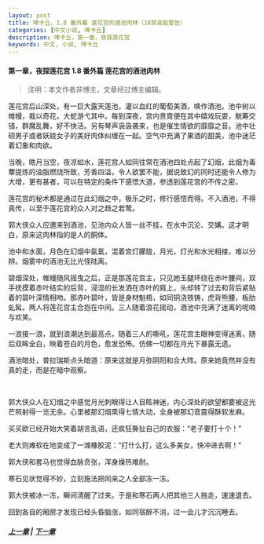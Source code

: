 ```yaml
---
layout: post
title: 啤卡丘，1.8 番外篇 莲花宫的酒池肉林（18禁高能警告）
categories: [中文小说, 啤卡丘]
description: 啤卡丘，第一章，夜探莲花宫
keywords: 中文, 小说, 啤卡丘
---
```


#### 第一章，夜探莲花宫 1.8 番外篇 莲花宫的酒池肉林

> 注明：本文作者非博主，文章经过博主编辑。

莲花宫后山深处，有一巨大露天莲池，灌以血红的葡萄美酒，唤作酒池。池中树以帷幔，栽以奇花，大蛇游弋其中。每到深夜，宫内贵胄便在其中嬉戏玩耍，觥筹交错，群魔乱舞，好不快活。另有琴声袅袅袭来，也是催生情欲的靡靡之音。池中壮硕男子或者妖娆女子的美好肉体纠缠在一起。空气中充满了果酒的甜美，池中迷茫着幻象和肉欲。

当晚，皓月当空，夜凉如水，莲花宫人如同往常在酒池四处点起了幻烟，此烟为毒蕈提炼的油脂燃烧所致，芳香四溢，令人欲罢不能，据说致幻的同时还能令人修为大增，更有甚者，可以在特定的条件下感悟大道，参透到莲花宫的不传之密。

莲花宫的秘术都是通过在此幻烟之中，极乐之时，修行感悟而得。不入酒池，不得真传，以至于莲花宫的众人对之趋之若鹜。

郭大侠众人应邀来到酒池，见池内众人皆一丝不挂，在水中沉沦、交媾。这才明白，原来这肉林指的是人的胴体。

池中和水面，月色在幻烟中氤氲，混着宫灯朦胧，月光，灯光和水光相接，难以分辨。烟雾中的酒池无比光怪陆离。

碧烟深处，帷幔随风摇曳之后，正是那莲花宫主，只见她玉腿环绕在赤叶腰间，双手抚摸着赤叶结实的后背，浸湿的长发洒在赤叶的肩上，头却转了过去和背后紧贴着的碧叶深情相吻。那赤叶碧叶，皆是身材魁梧，如同铜浇铁铸，虎背熊腰，板肋虬髯。两人将莲花宫主合抱在中间。三人随着浪花摇动，酒池中充满了迷离的呢喃与欢笑。

一浪接一浪，就到浪潮达到最高点，随着三人的嘶吼，莲花宫主眼神变得迷离，随后双眸全白，映着苍白的月色，愈发恐怖。仿佛一切都在月光下暴露无遗。

酒池暗处，普拉瑞斯点头暗道：原来这就是月弥阴阳和合大阵。原来她竟然并没有真的走，而是在暗中观察。

<br>

郭大侠众人在幻烟之中感觉月光刺眼得让人目眩神迷，内心深处的欲望都要被这光芒照射得一览无余。心里被那幻烟熏得七情大动，全身被那幻音震得酥软发麻。

买买欧已经开始大笑着胡言乱语，还疯狂撕扯自己的衣服：“老子要打十个！”

老大则瘫软在地变成了一滩橡胶泥：“打什么打，这么多美女，快冲进去啊！”

郭大侠和套马也觉得血脉贲张，浑身燥热难耐。

寒石见状觉得不妙，立刻施法把同来之人全部冻一冻。

郭大侠被冰一冻，瞬间清醒了过来。于是和寒石两人把其他三人拖走，速速退去。

回到各自的厢房才发现已经头昏脑涨，如同宿醉不消，过一会儿才沉沉睡去。

##### [上一章](/2020/03/22/Pikaqiu-1-7/) | [下一章](/2020/03/23/Pikaqiu-2-1/)